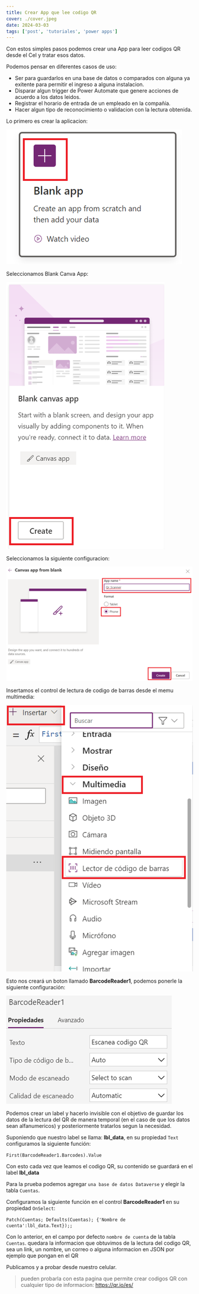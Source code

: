```yaml
---
title: Crear App que lee codigo QR
cover: ./cover.jpeg
date: 2024-03-03
tags: ['post', 'tutoriales', 'power apps']
---
```


Con estos simples pasos podemos crear una App para leer codigos QR desde el Cel y tratar esos datos.

Podemos pensar en diferentes casos de uso:

* Ser para guardarlos en una base de datos o comparados con alguna ya exitente para permitir el ingreso a alguna instalacion.
* Disparar algun trigger de Power Automate que genere acciones de acuerdo a los datos leidos.
* Registrar el horario de entrada de un empleado en la compañía.
* Hacer algun tipo de reconocimiento o validacion con la lectura obtenida.

Lo primero es crear la aplicacion:

![Creacion de App](1.png "Creacion de App")

Seleccionamos Blank Canva App:

![Blank Canva App](2.png "Blank Canva App")

Seleccionamos la siguiente configuracion:

![config](3.png "config")

Insertamos el control de lectura de codigo de barras desde el memu multimedia:

![control lectura codigo de barras](4.png "control lectura codigo de barras")

Esto nos creará un boton llamado **BarcodeReader1**, podemos ponerle la siguiente configuración:

![configuracion control lectura de codigo de barras](5.png "configuracion control lectura de codigo de barras")

Podemos crear un label y hacerlo invisible con el objetivo de guardar los datos de la lectura del QR de manera temporal (en el caso de que los datos sean alfanumericos) y posteriormente tratarlos segun la necesidad.

Suponiendo que nuestro label se llama: **lbl_data**, en su propiedad `Text` configuramos la siguiente función:

```
First(BarcodeReader1.Barcodes).Value
```

Con esto cada vez que leamos el codigo QR, su contenido se guardará en el label **lbl_data**

Para la prueba podemos agregar `una base de datos Dataverse` y elegir la tabla `Cuentas`.

Configuramos la siguiente función en el control **BarcodeReader1** en su propiedad `OnSelect`:

```
Patch(Cuentas; Defaults(Cuentas); {'Nombre de cuenta':lbl_data.Text});;
```

Con lo anterior, en el campo por defecto `nombre de cuenta` de la tabla `Cuentas`. quedara la informacion que obtuvimos de la lectura del codigo QR, sea un link, un nombre, un correo o alguna informacion en JSON por ejemplo que pongan en el QR

Publicamos y a probar desde nuestro celular.

> pueden probarla con esta pagina que permite crear codigos QR con cualquier tipo de informacion: https://qr.io/es/
